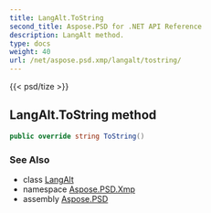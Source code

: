```yaml
---
title: LangAlt.ToString
second_title: Aspose.PSD for .NET API Reference
description: LangAlt method. 
type: docs
weight: 40
url: /net/aspose.psd.xmp/langalt/tostring/
---
```

{{< psd/tize >}}
## LangAlt.ToString method

```csharp
public override string ToString()
```

### See Also

* class [LangAlt](../)
* namespace [Aspose.PSD.Xmp](../../langalt/)
* assembly [Aspose.PSD](../../../)


